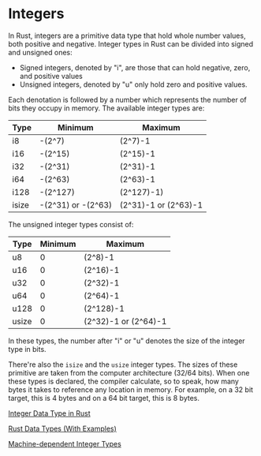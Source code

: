 # Integers

In Rust, integers are a primitive data type that hold whole number values, both positive and negative. Integer types in Rust can be divided into signed and unsigned ones:

+ Signed integers, denoted by "i", are those that can hold negative, zero, and positive values
+ Unsigned integers, denoted by "u" only hold zero and positive values.

Each denotation is followed by a number which represents the number of bits they occupy in memory. The available integer types are:


|Type|Minimum|Maximum|
|---|---|---|
|i8|-(2^7)|(2^7)-1|
|i16|-(2^15)|(2^15)-1|
|i32|-(2^31)|(2^31)-1|
|i64|-(2^63)|(2^63)-1|
|i128|-(2^127)|(2^127)-1)
|isize|-(2^31) or -(2^63)|(2^31)-1 or (2^63)-1|

The unsigned integer types consist of:

|Type|Minimum|Maximum|
|---|---|---|
|u8|0|(2^8)-1|
|u16|0|(2^16)-1|
|u32|0|(2^32)-1|
|u64|0|(2^64)-1|
|u128|0|(2^128)-1|
|usize|0|(2^32)-1 or (2^64)-1|


In these types, the number after "i" or "u" denotes the size of the integer type in bits.

There're also the `isize` and  the `usize` integer types. The sizes of these primitive are taken from the computer architecture (32/64 bits). When one these types is declared, the compiler calculate, so to speak, how many bytes it takes to reference any location in memory. For example, on a 32 bit target, this is 4 bytes and on a 64 bit target, this is 8 bytes.

[Integer Data Type in Rust](https://doc.rust-lang.org/book/ch03-02-data-types.html#integer-types)

[Rust Data Types (With Examples)](https://www.programiz.com/rust/data-types#integer-type)

[Machine-dependent Integer Types](https://doc.rust-lang.org/reference/types/numeric.html#machine-dependent-integer-types)

